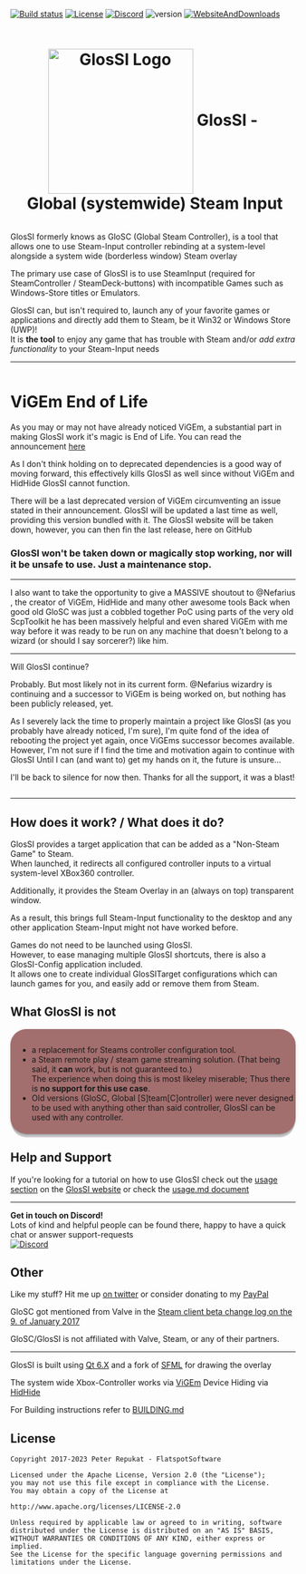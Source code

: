 [![Build status](https://ci.appveyor.com/api/projects/status/l9hq9qglvn6q5wdg/branch/main?svg=true)](https://ci.appveyor.com/project/Alia5/glossi/branch/main) [![License](https://img.shields.io/badge/License-Apache%202.0-blue.svg)](https://opensource.org/licenses/Apache-2.0) [![Discord](https://img.shields.io/discord/368823110817808384.svg)](https://discord.gg/T9b4D5y) ![version](https://img.shields.io/github/v/tag/alia5/glossi?label=version) [![WebsiteAndDownloads](https://img.shields.io/website?label=Website%20%26%20downloads&url=https%3A%2F%2Fglossi.flatspot.pictures)](https://glossi.flatspot.pictures)

<div style="display: flex; align-items: center">
<h1 align="center"><img align="center" src="https://github.com/Alia5/GlosSI/blob/main/GlosSI_Logo_512.png?raw=true" width="256" height="256" alt="GlosSI Logo" />
  GlosSI&nbsp;-&nbsp;Global&nbsp;(systemwide)&nbsp;Steam&nbsp;Input</h1>
</div>

GlosSI formerly knows as GloSC (Global Steam Controller), is a tool that allows one to use Steam-Input controller rebinding at a system-level alongside a system wide (borderless window) Steam overlay  

The primary use case of GlosSI is to use SteamInput (required for SteamController / SteamDeck-buttons) with incompatible Games such as Windows-Store titles or Emulators.  

GlosSI can, but isn't required to, launch any of your favorite games or applications and directly add them to Steam, be it Win32 or Windows Store (UWP)!  
It is **the tool** to enjoy any game that has trouble with Steam and/or *add extra functionality* to your Steam-Input needs  

---
```
```

# ViGEm End of Life

As you may or may not have already noticed ViGEm, a substantial part in making GlosSI work it's magic is End of Life.
You can read the announcement [here](https://docs.nefarius.at/projects/ViGEm/End-of-Life/)

As I don't think holding on to deprecated dependencies is a good way of moving forward, this effectively kills GlosSI as well since without ViGEm and HidHide GlosSI cannot function.

There will be a last deprecated version of ViGEm circumventing an issue stated in their announcement.
GlosSI will be updated a last time as well, providing this version bundled with it.
The GlosSI website will be taken down, however, you can then fin the last release, here on GitHub

### GlosSI won't be taken down or magically stop working, nor will it be unsafe to use. Just a maintenance stop.

---

I also want to take the opportunity to give a MASSIVE shoutout to @Nefarius , the creator of ViGEm, HidHide and many other awesome tools
Back when good old GloSC was just a cobbled together PoC using parts of the very old ScpToolkit he has been massively helpful and even shared ViGEm with me way before it was ready to be run on any machine that doesn't belong to a wizard (or should I say sorcerer?) like him.

--- 

Will GlosSI continue?

Probably. But most likely not in its current form.
@Nefarius wizardry is continuing and a successor to ViGEm is being worked on, but nothing has been publicly released, yet.

As I severely lack the time to properly maintain a project like GlosSI (as you probably have already noticed, I'm sure), I'm quite fond of the idea of rebooting the project yet again, once ViGEms successor becomes available.
However, I'm not sure if I find the time and motivation again to continue with GlosSI
Until I can (and want to) get my hands on it, the future is unsure...

I'll be back to silence for now then.
Thanks for all the support, it was a blast!

```
```
---

## How does it work? / What does it do?

GlosSI provides a target application that can be added as a "Non-Steam Game" to Steam.  
When launched, it redirects all configured controller inputs to a virtual system-level XBox360 controller.

Additionally, it provides the Steam Overlay in an (always on top) transparent window.

As a result, this brings full Steam-Input functionality to the desktop and any other application Steam-Input might not have worked before.

Games do not need to be launched using GlosSI.  
However, to ease managing multiple GlosSI shortcuts, there is also a GlosSI-Config application included.  
It allows one to create individual GlosSITarget configurations which can launch games for you, and easily add or remove them from Steam.

## What GlosSI is not

<div style="background: #5f000090; padding: 1em 0 0.5em 1em; border-radius: 2em; box-shadow: 0 8px 1px -2px rgba(0,0,0,.2),0 2px 2px 0 rgba(0,0,0,.14),0 1px 5px 0 rgba(0,0,0,.12)!important;">

- a replacement for Steams controller configuration tool.
- a Steam remote play / steam game streaming solution. (That being said, it **can** work, but is not guaranteed to.)  
  The experience when doing this is most likeley miserable; Thus there is **no support for this use case**.
- Old versions (GloSC, Global [S]team[C]ontroller) were never designed to be used with anything other than said controller, GlosSI can be used with any controller.
</div>

## Help and Support

If you're looking for a tutorial on how to use GlosSI check out the [usage section](https://glossi.flatspot.pictures/#usage) on the [GlosSI website](https://glossi.flatspot.pictures/) or check the [usage.md document](./docs/Usage.md)

---

**Get in touch on Discord!**  
Lots of kind and helpful people can be found there, happy to have a quick chat or answer support-requests  
[![Discord](https://img.shields.io/discord/368823110817808384.svg)](https://discord.gg/T9b4D5y)

## Other

Like my stuff? Hit me up [on twitter](https://twitter.com/Flatspotpics) or consider donating to my [PayPal](https://www.paypal.me/Flatspotpics)

GloSC got mentioned from Valve in the [Steam client beta change log on the 9. of January 2017](https://twitter.com/flatspotpics/status/818697837055770624)

GloSC/GlosSI is not affiliated with Valve, Steam, or any of their partners.

---

GlosSI is built using [Qt 6.X](https://www.qt.io/) and a fork of [SFML](http://www.sfml-dev.org/) for drawing the overlay

The system wide Xbox-Controller works via [ViGEm](https://vigem.org/projects/ViGEm/)
Device Hiding via [HidHide](https://vigem.org/projects/HidHide/)

For Building instructions refer to [BUILDING.md](./docs/BUILDING.md)

## License

```license
Copyright 2017-2023 Peter Repukat - FlatspotSoftware

Licensed under the Apache License, Version 2.0 (the "License");
you may not use this file except in compliance with the License.
You may obtain a copy of the License at

http://www.apache.org/licenses/LICENSE-2.0

Unless required by applicable law or agreed to in writing, software
distributed under the License is distributed on an "AS IS" BASIS,
WITHOUT WARRANTIES OR CONDITIONS OF ANY KIND, either express or implied.
See the License for the specific language governing permissions and
limitations under the License.
```
